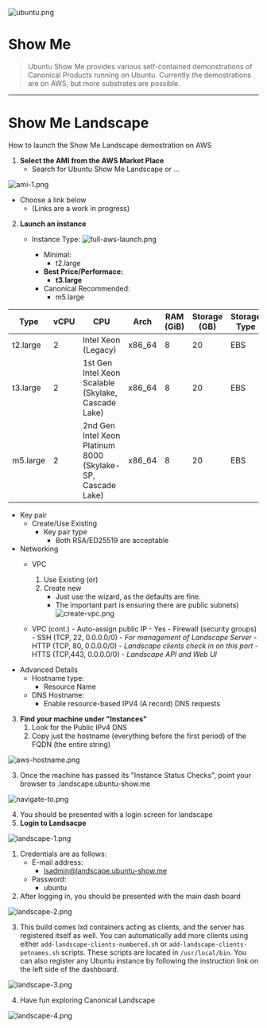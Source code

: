 ![ubuntu.png](https://github.com/ThinGuy/show-me/blob/main/docs/ubuntu.png?raw=true)
# Show Me

> Ubuntu Show Me provides various self-contained demonstrations of Canonical Products running on Ubuntu.  Currently the demostrations are on AWS, but more substrates are possible.

---

# Show Me Landscape

How to launch the Show Me Landscape demostration on AWS

1. **Select the AMI from the AWS Market Place**
   - Search for Ubuntu Show Me Landscape or …

![ami-1.png](https://github.com/ThinGuy/show-me/blob/main/docs/ami-1.png?raw=true)

   - Choose a link below
      - (Links are a work in progress)
2. **Launch an instance**
   - Instance Type:
![full-aws-launch.png](https://github.com/ThinGuy/show-me/blob/main/docs/full-aws-launch.png?raw=true)

      - Minimal:
         - t2.large
      - **Best Price/Performace:**
         - **t3.large**
      - Canonical Recommended:
         - m5.large

| Type     | vCPU | CPU                                                         | Arch   | RAM (GiB) | Storage (GB) | Storage Type | Linux pricing |
| -------- | ---- | ----------------------------------------------------------- | ------ | --------- | ------------ | ------------ | ------------- |
| t2.large | 2    | Intel Xeon (Legacy)                                         | x86_64 | 8         | 20           | EBS          | 0.0928 USD/hr |
| t3.large | 2    | 1st Gen Intel Xeon Scalable (Skylake, Cascade Lake)         | x86_64 | 8         | 20           | EBS          | 0.0832 USD/hr |
| m5.large | 2    | 2nd Gen Intel Xeon Platinum 8000 (Skylake-SP, Cascade Lake) | x86_64 | 8         | 20           | EBS          | 0.096 USD/hr  |

   - Key pair
      - Create/Use Existing
         - Key pair type
            - Both RSA/ED25519 are acceptable
   - Networking
      - VPC
         1. Use Existing
            (or)
         2. Create new
             - Just use the wizard, as the defaults are fine.
             - The important part is ensuring there are public subnets)
![create-vpc.png](https://github.com/ThinGuy/show-me/blob/main/docs/create-vpc.png?raw=true)

      - VPC (cont.)
				 - Auto-assign public IP
						 - Yes
				 - Firewall (security groups)
						 - SSH (TCP, 22, 0.0.0.0/0)
								- *For management of Landscape Server*
						 - HTTP (TCP, 80, 0.0.0.0/0)
								- *Landscape clients check in on this port*
						 - HTTS (TCP,443, 0.0.0.0/0)
								- *Landscape API and Web UI*
   - Advanced Details
      - Hostname type:
         - Resource Name
      - DNS Hostname:
         - Enable resource-based IPV4 (A record) DNS requests
3. **Find your machine under "Instances"**
   1. Look for the Public IPv4 DNS
   2. Copy just the hostname (everything before the first period) of the FQDN (the entire string)

![aws-hostname.png](https://github.com/ThinGuy/show-me/blob/main/docs/aws-hostname.png?raw=true)

   3. Once the machine has passed its "Instance Status Checks",  point your browser to <your-aws-hostname>.landscape.ubuntu-show.me

![navigate-to.png](https://github.com/ThinGuy/show-me/blob/main/docs/navigate-to.png?raw=true)

   4. You should be presented with a login screen for landscape
4. **Login to Landsacpe**

![landscape-1.png](https://github.com/ThinGuy/show-me/blob/main/docs/landscape-1.png?raw=true)

   1. Credentials are as follows:
      - E-mail address:
         - lsadmin@landscape.ubuntu-show.me
      - Password:
         - ubuntu
   2. After logging in, you should be presented with the main dash board

![landscape-2.png](https://github.com/ThinGuy/show-me/blob/main/docs/landscape-2.png?raw=true)

   3. This build comes lxd containers acting as clients, and the server has registered itself as well.  You can automatically add more clients using either `add-landscape-clients-numbered.sh` or `add-landscape-clients-petnames.sh` scripts.  These scripts are located in `/usr/local/bin`.  You can also register any Ubuntu instance by following the instruction link on the left side of the dashboard.

![landscape-3.png](https://github.com/ThinGuy/show-me/blob/main/docs/landscape-3.png?raw=true)

   4. Have fun exploring Canonical Landscape

![landscape-4.png](https://github.com/ThinGuy/show-me/blob/main/docs/landscape-4.png?raw=true)

